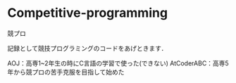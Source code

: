 # Competitive-programming
競プロ

記録として競技プログラミングのコードをあげときます．

AOJ：高専1~2年生の時にC言語の学習で使った(できない)
AtCoderABC：高専5年から競プロの苦手克服を目指して始めた
